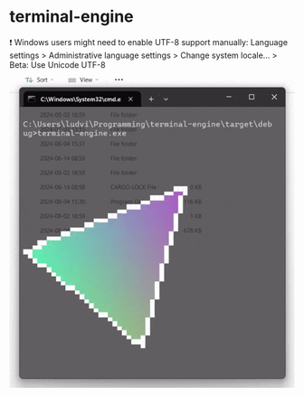 # terminal-engine

:exclamation: Windows users might need to enable UTF-8 support manually:
Language settings > Administrative language settings > Change system locale... > Beta: Use Unicode UTF-8

![](assets/spinning-triangle-white-outline.gif)